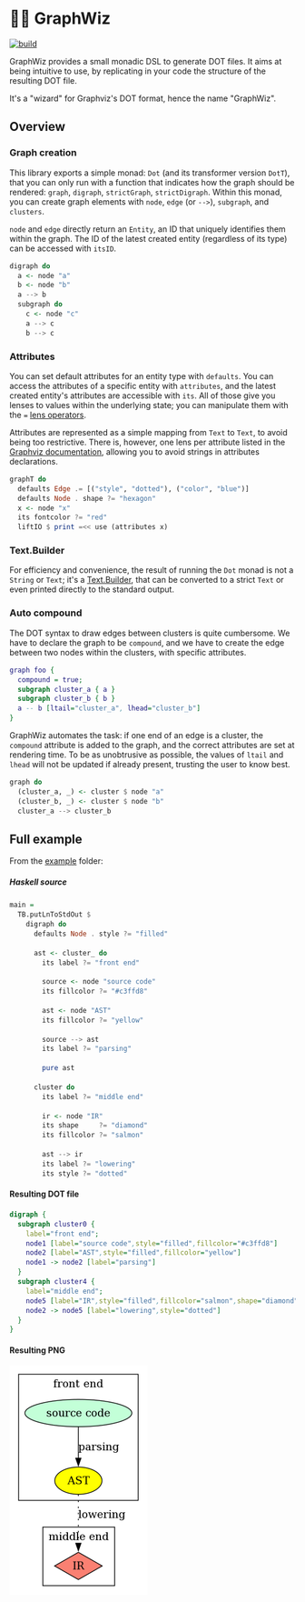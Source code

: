 # :mage_woman: GraphWiz

[![build][Shield]][Action]

GraphWiz provides a small monadic DSL to generate DOT files. It aims at being intuitive to use, by replicating in your code the structure of the resulting DOT file.

It's a "wizard" for Graphviz's DOT format, hence the name "GraphWiz".

[Action]: https://github.com/nicuveo/graphwiz/actions/workflows/haskell.yml?query=branch%3Amain
[Shield]: https://img.shields.io/github/actions/workflow/status/nicuveo/graphwiz/haskell.yml?event=push&style=flat&branch=main&label=build

## Overview

### Graph creation

This library exports a simple monad: `Dot` (and its transformer version `DotT`), that you can only run with a function that indicates how the graph should be rendered: `graph`, `digraph`, `strictGraph`, `strictDigraph`. Within this monad, you can create graph elements with `node`, `edge` (or `-->`), `subgraph`, and `clusters`.

`node` and `edge` directly return an `Entity`, an ID that uniquely identifies them within the graph. The ID of the latest created entity (regardless of its type) can be accessed with `itsID`.

```haskell
digraph do
  a <- node "a"
  b <- node "b"
  a --> b
  subgraph do
    c <- node "c"
    a --> c
    b --> c
```

### Attributes

You can set default attributes for an entity type with `defaults`. You can access the attributes of a specific entity with `attributes`, and the latest created entity's attributes are accessible with `its`. All of those give you lenses to values within the underlying state; you can manipulate them with the `=` [lens operators](https://hackage.haskell.org/package/lens-5.3.3/docs/Control-Lens-Setter.html#g:5).

Attributes are represented as a simple mapping from `Text` to `Text`, to avoid being too restrictive. There is, however, one lens per attribute listed in the [Graphviz documentation](https://graphviz.org/doc/info/attrs.html), allowing you to avoid strings in attributes declarations.

```haskell
graphT do
  defaults Edge .= [("style", "dotted"), ("color", "blue")]
  defaults Node . shape ?= "hexagon"
  x <- node "x"
  its fontcolor ?= "red"
  liftIO $ print =<< use (attributes x)
```

### Text.Builder

For efficiency and convenience, the result of running the `Dot` monad is not a `String` or `Text`; it's a [Text.Builder](https://hackage.haskell.org/package/text-builder-0.6.7.3/docs/Text-Builder.html), that can be converted to a strict `Text` or even printed directly to the standard output.

### Auto compound

The DOT syntax to draw edges between clusters is quite cumbersome. We have to declare the graph to be `compound`, and we have to create the edge between two nodes within the clusters, with specific attributes.

```dot
graph foo {
  compound = true;
  subgraph cluster_a { a }
  subgraph cluster_b { b }
  a -- b [ltail="cluster_a", lhead="cluster_b"]
}
```

GraphWiz automates the task: if one end of an edge is a cluster, the `compound` attribute is added to the graph, and the correct attributes are set at rendering time. To be as unobtrusive as possible, the values of `ltail` and `lhead` will not be updated if already present, trusting the user to know best.

```haskell
graph do
  (cluster_a, _) <- cluster $ node "a"
  (cluster_b, _) <- cluster $ node "b"
  cluster_a --> cluster_b
```

## Full example

From the [example](/example) folder:

##### Haskell source
```haskell
main =
  TB.putLnToStdOut $
    digraph do
      defaults Node . style ?= "filled"

      ast <- cluster_ do
        its label ?= "front end"

        source <- node "source code"
        its fillcolor ?= "#c3ffd8"

        ast <- node "AST"
        its fillcolor ?= "yellow"

        source --> ast
        its label ?= "parsing"

        pure ast

      cluster do
        its label ?= "middle end"

        ir <- node "IR"
        its shape     ?= "diamond"
        its fillcolor ?= "salmon"

        ast --> ir
        its label ?= "lowering"
        its style ?= "dotted"
```

#### Resulting DOT file

```DOT
digraph {
  subgraph cluster0 {
    label="front end";
    node1 [label="source code",style="filled",fillcolor="#c3ffd8"]
    node2 [label="AST",style="filled",fillcolor="yellow"]
    node1 -> node2 [label="parsing"]
  }
  subgraph cluster4 {
    label="middle end";
    node5 [label="IR",style="filled",fillcolor="salmon",shape="diamond"]
    node2 -> node5 [label="lowering",style="dotted"]
  }
}
```

#### Resulting PNG

![example of a generated PNG](/example/output.png)
